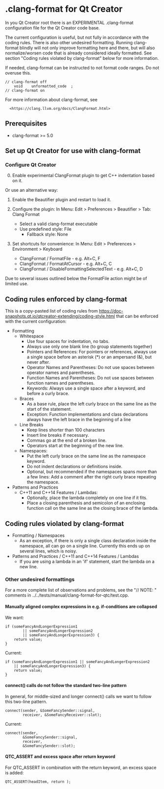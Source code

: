 # .clang-format for Qt Creator

In you Qt Creator root there is an EXPERIMENTAL .clang-format configuration file
for the Qt Creator code base.

The current configuration is useful, but not fully in accordance with the
coding rules. There is also other undesired formatting. Running clang-format
blindly will not only improve formatting here and there, but will also
normalize/worsen code that is already considered ideally formatted. See section
"Coding rules violated by clang-format" below for more information.

If needed, clang-format can be instructed to not format code ranges. Do not
overuse this.

    // clang-format off
        void    unformatted_code  ;
    // clang-format on

For more information about clang-format, see

      <https://clang.llvm.org/docs/ClangFormat.html>

## Prerequisites

 * clang-format >= 5.0

## Set up Qt Creator for use with clang-format

### Configure Qt Creator

  0. Enable experimental ClangFormat plugin to get C++ indentation based on it.

  Or use an alternative way:

  1. Enable the Beautifier plugin and restart to load it.

  2. Configure the plugin:
     In Menu: Edit > Preferences > Beautifier > Tab: Clang Format
      * Select a valid clang-format executable
      * Use predefined style: File
          * Fallback style: None

  3. Set shortcuts for convenience:
     In Menu: Edit > Preferences > Environment > Keyboard
      * ClangFormat / FormatFile - e.g. Alt+C, F
      * ClangFormat / FormatAtCursor - e.g. Alt+C, C
      * ClangFormat / DisableFormattingSelectedText - e.g. Alt+C, D

Due to several issues outlined below the FormatFile action might be of limited
use.

## Coding rules enforced by clang-format

This is a copy-pasted list of coding rules from
<https://doc-snapshots.qt.io/qtcreator-extending/coding-style.html> that can be
enforced with the current configuration:

* Formatting
  * Whitespace
    * Use four spaces for indentation, no tabs.
    * Always use only one blank line (to group statements together)
    * Pointers and References: For pointers or references, always use a single
      space before an asterisk (*) or an ampersand (&), but never after.
    * Operator Names and Parentheses: Do not use spaces between operator names
      and parentheses.
    * Function Names and Parentheses: Do not use spaces between function names
      and parentheses.
    * Keywords: Always use a single space after a keyword, and before a curly
      brace.
  * Braces
    * As a base rule, place the left curly brace on the same line as the start
      of the statement.
    * Exception: Function implementations and class declarations always have
      the left brace in the beginning of a line
  * Line Breaks
    * Keep lines shorter than 100 characters
    * Insert line breaks if necessary.
    * Commas go at the end of a broken line.
    * Operators start at the beginning of the new line.
  * Namespaces:
    * Put the left curly brace on the same line as the namespace keyword.
    * Do not indent declarations or definitions inside.
    * Optional, but recommended if the namespaces spans more than a few lines:
      Add a comment after the right curly brace repeating the namespace.
* Patterns and Practices
  * C++11 and C++14 Features / Lambdas:
    * Optionally, place the lambda completely on one line if it fits.
    * Place a closing parenthesis and semicolon of an enclosing function call
      on the same line as the closing brace of the lambda.

## Coding rules violated by clang-format

* Formatting / Namespaces
  * As an exception, if there is only a single class declaration inside the
    namespace, all can go on a single line.  Currently this ends up on several
    lines, which is noisy.
* Patterns and Practices / C++11 and C++14 Features / Lambdas
  * If you are using a lambda in an 'if' statement, start the lambda on a new
    line.

### Other undesired formattings

For a more complete list of observations and problems, see the "// NOTE: "
comments in ../../tests/manual/clang-format-for-qtc/test.cpp.

#### Manually aligned complex expressions in e.g. if-conditions are collapsed

We want:

    if (someFancyAndLongerExpression1
            || someFancyAndLongerExpression2
            || someFancyAndLongerExpression3) {
        return value;
    }

Current:

    if (someFancyAndLongerExpression1 || someFancyAndLongerExpression2
        || someFancyAndLongerExpression3) {
        return value;
    }

#### connect() calls do not follow the standard two-line pattern

In general, for middle-sized and longer connect() calls we want to follow this
two-line pattern.

    connect(sender, &SomeFancySender::signal,
            receiver, &SomeFancyReceiver::slot);

Current:

    connect(sender,
            &SomeFancySender::signal,
            receiver,
            &SomeFancySender::slot);

#### QTC_ASSERT and excess space after return keyword

For QTC_ASSERT in combination with the return keyword, an excess space is added:

    QTC_ASSERT(headItem, return );

